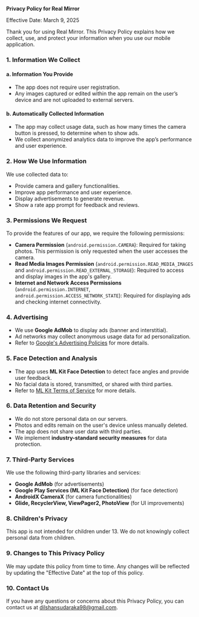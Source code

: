 **Privacy Policy for Real Mirror**

Effective Date: March 9, 2025

Thank you for using Real Mirror. This Privacy Policy explains how we collect, use, and protect your information when you use our mobile application.

### 1. Information We Collect
#### a. Information You Provide
- The app does not require user registration.
- Any images captured or edited within the app remain on the user’s device and are not uploaded to external servers.

#### b. Automatically Collected Information
- The app may collect usage data, such as how many times the camera button is pressed, to determine when to show ads.
- We collect anonymized analytics data to improve the app’s performance and user experience.

### 2. How We Use Information
We use collected data to:
- Provide camera and gallery functionalities.
- Improve app performance and user experience.
- Display advertisements to generate revenue.
- Show a rate app prompt for feedback and reviews.

### 3. Permissions We Request
To provide the features of our app, we require the following permissions:
- **Camera Permission** (`android.permission.CAMERA`): Required for taking photos. This permission is only requested when the user accesses the camera.
- **Read Media Images Permission** (`android.permission.READ_MEDIA_IMAGES` and `android.permission.READ_EXTERNAL_STORAGE`): Required to access and display images in the app's gallery.
- **Internet and Network Access Permissions** (`android.permission.INTERNET`, `android.permission.ACCESS_NETWORK_STATE`): Required for displaying ads and checking internet connectivity.

### 4. Advertising
- We use **Google AdMob** to display ads (banner and interstitial).
- Ad networks may collect anonymous usage data for ad personalization.
- Refer to [Google's Advertising Policies](https://support.google.com/admob/answer/6128543) for more details.

### 5. Face Detection and Analysis
- The app uses **ML Kit Face Detection** to detect face angles and provide user feedback.
- No facial data is stored, transmitted, or shared with third parties.
- Refer to [ML Kit Terms of Service](https://developers.google.com/ml-kit/terms) for more details.

### 6. Data Retention and Security
- We do not store personal data on our servers.
- Photos and edits remain on the user's device unless manually deleted.
- The app does not share user data with third parties.
- We implement **industry-standard security measures** for data protection.

### 7. Third-Party Services
We use the following third-party libraries and services:
- **Google AdMob** (for advertisements)
- **Google Play Services (ML Kit Face Detection)** (for face detection)
- **AndroidX CameraX** (for camera functionalities)
- **Glide, RecyclerView, ViewPager2, PhotoView** (for UI improvements)

### 8. Children's Privacy
This app is not intended for children under 13. We do not knowingly collect personal data from children.

### 9. Changes to This Privacy Policy
We may update this policy from time to time. Any changes will be reflected by updating the "Effective Date" at the top of this policy.

### 10. Contact Us
If you have any questions or concerns about this Privacy Policy, you can contact us at dilshansudaraka98@gmail.com.

